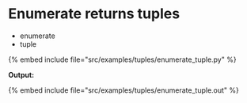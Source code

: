 # Enumerate returns tuples


* enumerate
* tuple

{% embed include file="src/examples/tuples/enumerate_tuple.py" %}

**Output:**

{% embed include file="src/examples/tuples/enumerate_tuple.out" %}



